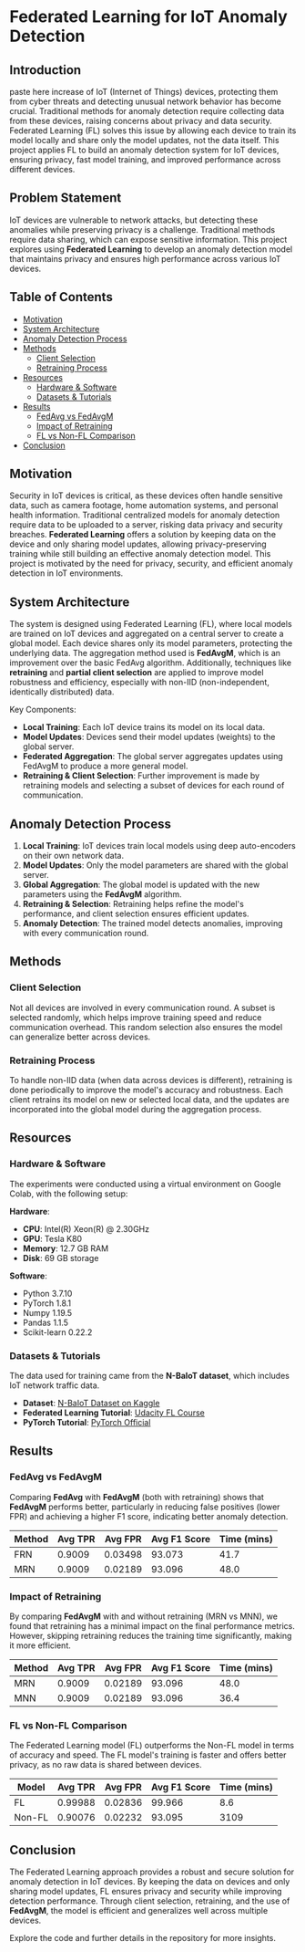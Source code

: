 # Federated Learning for IoT Anomaly Detection

## Introduction
paste here increase of IoT (Internet of Things) devices, protecting them from cyber threats and detecting unusual network behavior has become crucial. Traditional methods for anomaly detection require collecting data from these devices, raising concerns about privacy and data security. Federated Learning (FL) solves this issue by allowing each device to train its model locally and share only the model updates, not the data itself. This project applies FL to build an anomaly detection system for IoT devices, ensuring privacy, fast model training, and improved performance across different devices.

## Problem Statement
IoT devices are  vulnerable to network attacks, but detecting these anomalies while preserving privacy is a challenge. Traditional methods require data sharing, which can expose sensitive information. This project explores using **Federated Learning** to develop an anomaly detection model that maintains privacy and ensures high performance across various IoT devices.

## Table of Contents
- [Motivation](#motivation)
- [System Architecture](#system-architecture)
- [Anomaly Detection Process](#anomaly-detection-process)
- [Methods](#methods)
  - [Client Selection](#client-selection)
  - [Retraining Process](#retraining-process)
- [Resources](#resources)
  - [Hardware & Software](#hardware--software)
  - [Datasets & Tutorials](#datasets--tutorials)
- [Results](#results)
  - [FedAvg vs FedAvgM](#fedavg-vs-fedavgm)
  - [Impact of Retraining](#impact-of-retraining)
  - [FL vs Non-FL Comparison](#fl-vs-non-fl-comparison)
- [Conclusion](#conclusion)

## Motivation
Security in IoT devices is critical, as these devices often handle sensitive data, such as camera footage, home automation systems, and personal health information. Traditional centralized models for anomaly detection require data to be uploaded to a server, risking data privacy and security breaches. **Federated Learning** offers a solution by keeping data on the device and only sharing model updates, allowing privacy-preserving training while still building an effective anomaly detection model. This project is motivated by the need for privacy, security, and efficient anomaly detection in IoT environments.

## System Architecture
The system is designed using Federated Learning (FL), where local models are trained on IoT devices and aggregated on a central server to create a global model. Each device shares only its model parameters, protecting the underlying data. The aggregation method used is **FedAvgM**, which is an improvement over the basic FedAvg algorithm. Additionally, techniques like **retraining** and **partial client selection** are applied to improve model robustness and efficiency, especially with non-IID (non-independent, identically distributed) data.

Key Components:
- **Local Training**: Each IoT device trains its model on its local data.
- **Model Updates**: Devices send their model updates (weights) to the global server.
- **Federated Aggregation**: The global server aggregates updates using FedAvgM to produce a more general model.
- **Retraining & Client Selection**: Further improvement is made by retraining models and selecting a subset of devices for each round of communication.

## Anomaly Detection Process
1. **Local Training**: IoT devices train local models using deep auto-encoders on their own network data.
2. **Model Updates**: Only the model parameters are shared with the global server.
3. **Global Aggregation**: The global model is updated with the new parameters using the **FedAvgM** algorithm.
4. **Retraining & Selection**: Retraining helps refine the model's performance, and client selection ensures efficient updates.
5. **Anomaly Detection**: The trained model detects anomalies, improving with every communication round.

## Methods

### Client Selection
Not all devices are involved in every communication round. A subset is selected randomly, which helps improve training speed and reduce communication overhead. This random selection also ensures the model can generalize better across devices.

### Retraining Process
To handle non-IID data (when data across devices is different), retraining is done periodically to improve the model's accuracy and robustness. Each client retrains its model on new or selected local data, and the updates are incorporated into the global model during the aggregation process.

## Resources

### Hardware & Software
The experiments were conducted using a virtual environment on Google Colab, with the following setup:

**Hardware**:
- **CPU**: Intel(R) Xeon(R) @ 2.30GHz
- **GPU**: Tesla K80
- **Memory**: 12.7 GB RAM
- **Disk**: 69 GB storage

**Software**:
- Python 3.7.10
- PyTorch 1.8.1
- Numpy 1.19.5
- Pandas 1.1.5
- Scikit-learn 0.22.2

### Datasets & Tutorials
The data used for training came from the **N-BaIoT dataset**, which includes IoT network traffic data.

- **Dataset**: [N-BaIoT Dataset on Kaggle](https://www.kaggle.com/mkashifn/nbaiot-dataset)
- **Federated Learning Tutorial**: [Udacity FL Course](https://classroom.udacity.com/courses/ud185)
- **PyTorch Tutorial**: [PyTorch Official](https://pytorch.org/tutorials/)

## Results

### FedAvg vs FedAvgM
Comparing **FedAvg** with **FedAvgM** (both with retraining) shows that **FedAvgM** performs better, particularly in reducing false positives (lower FPR) and achieving a higher F1 score, indicating better anomaly detection.

| Method | Avg TPR | Avg FPR | Avg F1 Score | Time (mins) |
|--------|---------|---------|--------------|-------------|
| FRN    | 0.9009  | 0.03498 | 93.073       | 41.7        |
| MRN    | 0.9009  | 0.02189 | 93.096       | 48.0        |

### Impact of Retraining
By comparing **FedAvgM** with and without retraining (MRN vs MNN), we found that retraining has a minimal impact on the final performance metrics. However, skipping retraining reduces the training time significantly, making it more efficient.

| Method | Avg TPR | Avg FPR | Avg F1 Score | Time (mins) |
|--------|---------|---------|--------------|-------------|
| MRN    | 0.9009  | 0.02189 | 93.096       | 48.0        |
| MNN    | 0.9009  | 0.02189 | 93.096       | 36.4        |

### FL vs Non-FL Comparison
The Federated Learning model (FL) outperforms the Non-FL model in terms of accuracy and speed. The FL model's training is faster and offers better privacy, as no raw data is shared between devices.

| Model   | Avg TPR | Avg FPR | Avg F1 Score | Time (mins) |
|---------|---------|---------|--------------|-------------|
| FL      | 0.99988 | 0.02836 | 99.966       | 8.6         |
| Non-FL  | 0.90076 | 0.02232 | 93.095       | 3109        |

## Conclusion
The Federated Learning approach provides a robust and secure solution for anomaly detection in IoT devices. By keeping the data on devices and only sharing model updates, FL ensures privacy and security while improving detection performance. Through client selection, retraining, and the use of **FedAvgM**, the model is efficient and generalizes well across multiple devices.

Explore the code and further details in the repository for more insights.

